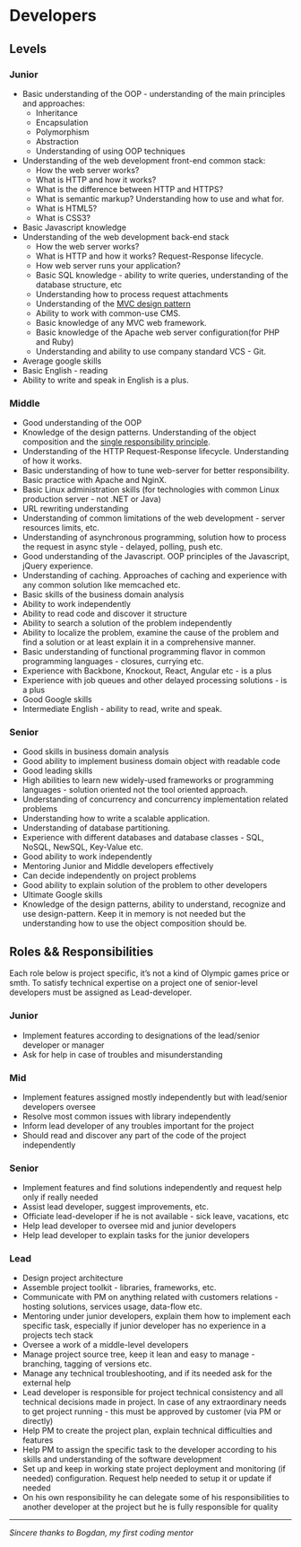 # Developers

## Levels

### Junior
* Basic understanding of the OOP - understanding of the main principles and approaches:
    * Inheritance
    * Encapsulation
    * Polymorphism
    * Abstraction
    * Understanding of using OOP techniques
* Understanding of the web development front-end common stack:
    * How the web server works?
    * What is HTTP and how it works?
    * What is the difference between HTTP and HTTPS?
    * What is semantic markup? Understanding how to use and what for.
    * What is HTML5?
    * What is CSS3?
* Basic Javascript knowledge
* Understanding of the web development back-end stack
    * How the web server works?
    * What is HTTP and how it works? Request-Response lifecycle.
    * How web server runs your application?
    * Basic SQL knowledge - ability to write queries, understanding of the database structure, etc
    * Understanding how to process request attachments
    * Understanding of the [MVC design pattern](http://en.wikipedia.org/wiki/Model%E2%80%93view%E2%80%93controller)
    * Ability to work with common-use CMS.
    * Basic knowledge of any MVC web framework.
    * Basic knowledge of the Apache web server configuration(for PHP and Ruby)
    * Understanding and ability to use company standard VCS - Git.
* Average google skills
* Basic English - reading
* Ability to write and speak in English is a plus.

### Middle
* Good understanding of the OOP
* Knowledge of the design patterns. Understanding of the object composition and the [single responsibility principle](http://en.wikipedia.org/wiki/Single_responsibility_principle).
* Understanding of the HTTP Request-Response lifecycle. Understanding of how it works.
* Basic understanding of how to tune web-server for better responsibility. Basic practice with Apache and NginX.
* Basic Linux administration skills (for technologies with common Linux production server - not .NET or Java)
* URL rewriting understanding
* Understanding of common limitations of the web development - server resources limits, etc.
* Understanding of asynchronous programming, solution how to process the request in async style - delayed, polling, push etc.
* Good understanding of the Javascript. OOP principles of the Javascript, jQuery experience.
* Understanding of caching. Approaches of caching and experience with any common solution like memcached etc.
* Basic skills of the business domain analysis
* Ability to work independently
* Ability to read code and discover it structure
* Ability to search a solution of the problem independently
* Ability to localize the problem, examine the cause of the problem and find a solution or at least explain it in a comprehensive manner.
* Basic understanding of functional programming flavor in common programming languages - closures, currying etc.
* Experience with Backbone, Knockout, React, Angular etc - is a plus
* Experience with job queues and other delayed processing solutions - is a plus
* Good Google skills
* Intermediate English - ability to read, write and speak.

### Senior
* Good skills in business domain analysis
* Good ability to implement business domain object with readable code
* Good leading skills
* High abilities to learn new widely-used frameworks or programming languages - solution oriented not the tool oriented approach.
* Understanding of concurrency and concurrency implementation related problems
* Understanding how to write a scalable application.
* Understanding of database partitioning.
* Experience with different databases and database classes - SQL, NoSQL, NewSQL, Key-Value etc.
* Good ability to work independently
* Mentoring Junior and Middle developers effectively
* Can decide independently on project problems
* Good ability to explain solution of the problem to other developers
* Ultimate Google skills
* Knowledge of the design patterns, ability to understand, recognize and use design-pattern. Keep it in memory is not needed but the understanding how to use the object composition should be.

## Roles && Responsibilities
Each role below is project specific, it’s not a kind of Olympic games price or smth. To satisfy technical expertise on a project one of senior-level developers must be assigned as Lead-developer.

### Junior
* Implement features according to designations of the lead/senior developer or manager
* Ask for help in case of troubles and misunderstanding

### Mid
* Implement features assigned mostly independently but with lead/senior developers oversee
* Resolve most common issues with library independently
* Inform lead developer of any troubles important for the project
* Should read and discover any part of the code of the project independently

### Senior
* Implement features and find solutions independently and request help only if really needed
* Assist lead developer, suggest improvements, etc.
* Officiate lead-developer if he is not available - sick leave, vacations, etc
* Help lead developer to oversee mid and junior developers
* Help lead developer to explain tasks for the junior developers

### Lead
* Design project architecture
* Assemble project toolkit - libraries, frameworks, etc.
* Communicate with PM on anything related with customers relations - hosting solutions, services usage, data-flow etc.
* Mentoring under junior developers, explain them how to implement each specific task, especially if junior developer has no experience in a projects tech stack
* Oversee a work of a middle-level developers
* Manage project source tree, keep it lean and easy to manage - branching, tagging of versions etc.
* Manage any technical troubleshooting, and if its needed ask for the external help
* Lead developer is responsible for project technical consistency and all technical decisions made in project. In case of any extraordinary needs to get project running - this must be approved by customer (via PM or directly)
* Help PM to create the project plan, explain technical difficulties and features
* Help PM to assign the specific task to the developer according to his skills and understanding of the software development
* Set up and keep in working state project deployment and monitoring (if needed) configuration. Request help needed to setup it or update if needed
* On his own responsibility he can delegate some of his responsibilities to another developer at the project but he is fully responsible for quality

----------
*Sincere thanks to Bogdan, my first coding mentor*
